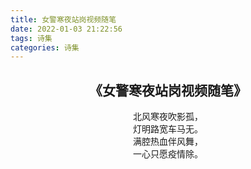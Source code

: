 ```yaml
---
title: 女警寒夜站岗视频随笔
date: 2022-01-03 21:22:56
tags: 诗集
categories: 诗集
---
```

## <center>《女警寒夜站岗视频随笔》</center>
<center>
北风寒夜吹影孤，<br>
灯明路宽车马无。<br>
满腔热血伴风舞，<br>
一心只愿疫情除。<br>
</center>